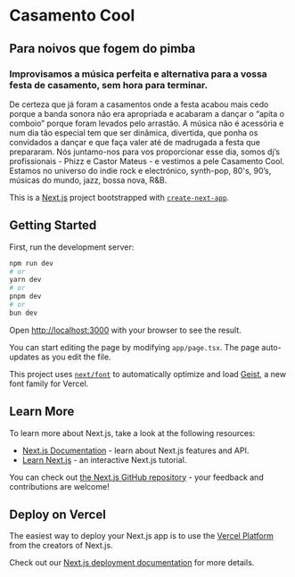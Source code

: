 # Casamento Cool
## Para noivos que fogem do pimba

### Improvisamos a música perfeita e alternativa para a vossa festa de casamento, sem hora para terminar.

De certeza que já foram a casamentos onde a festa acabou mais cedo porque a banda sonora
não era apropriada e acabaram a dançar o “apita o comboio” porque foram levados pelo
arrastão.
A música não é acessória e num dia tão especial tem que ser dinâmica, divertida, que ponha os
convidados a dançar e que faça valer até de madrugada a festa que prepararam.
Nós juntamo-nos para vos proporcionar esse dia, somos dj’s profissionais - Phizz e Castor
Mateus - e vestimos a pele Casamento Cool. Estamos no universo do indie rock e electrónico,
synth-pop, 80's, 90’s, músicas do mundo, jazz, bossa nova, R&B.

This is a [Next.js](https://nextjs.org) project bootstrapped with [`create-next-app`](https://nextjs.org/docs/app/api-reference/cli/create-next-app).

## Getting Started

First, run the development server:

```bash
npm run dev
# or
yarn dev
# or
pnpm dev
# or
bun dev
```

Open [http://localhost:3000](http://localhost:3000) with your browser to see the result.

You can start editing the page by modifying `app/page.tsx`. The page auto-updates as you edit the file.

This project uses [`next/font`](https://nextjs.org/docs/app/building-your-application/optimizing/fonts) to automatically optimize and load [Geist](https://vercel.com/font), a new font family for Vercel.

## Learn More

To learn more about Next.js, take a look at the following resources:

- [Next.js Documentation](https://nextjs.org/docs) - learn about Next.js features and API.
- [Learn Next.js](https://nextjs.org/learn) - an interactive Next.js tutorial.

You can check out [the Next.js GitHub repository](https://github.com/vercel/next.js) - your feedback and contributions are welcome!

## Deploy on Vercel

The easiest way to deploy your Next.js app is to use the [Vercel Platform](https://vercel.com/new?utm_medium=default-template&filter=next.js&utm_source=create-next-app&utm_campaign=create-next-app-readme) from the creators of Next.js.

Check out our [Next.js deployment documentation](https://nextjs.org/docs/app/building-your-application/deploying) for more details.
